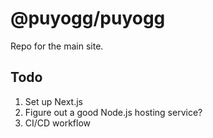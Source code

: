 # @puyogg/puyogg
Repo for the main site.

## Todo
1. Set up Next.js
2. Figure out a good Node.js hosting service?
3. CI/CD workflow
